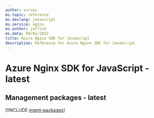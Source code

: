 ```yaml
---
author: xirzec
ms.topic: reference
ms.devlang: javascript
ms.service: nginx
ms.author: jeffish
ms.data: 09/01/2022
title: Azure Nginx SDK for JavaScript
description: Reference for Azure Nginx SDK for JavaScript
---
```

# Azure Nginx SDK for JavaScript - latest

## Management packages - latest
[!INCLUDE [mgmt-packages](nginx-mgmt-index.md)]